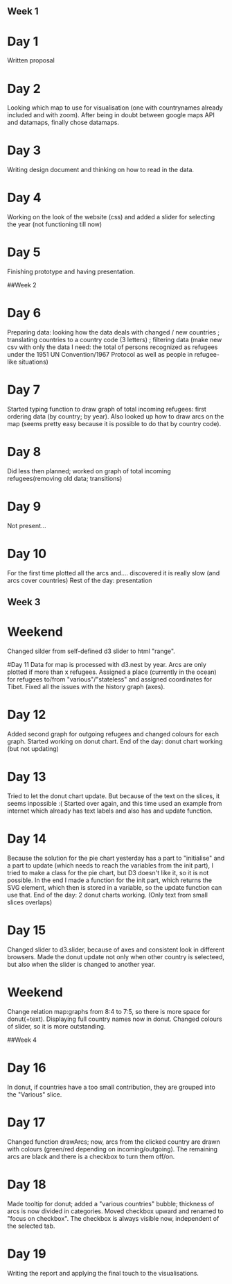 ## Week 1
# Day 1
Written proposal

# Day 2
Looking which map to use for visualisation (one with countrynames already included and with zoom). After being in doubt between google maps API and datamaps, finally chose datamaps.

# Day 3
Writing design document and thinking on how to read in the data.

# Day 4
Working on the look of the website (css) and added a slider for selecting the year (not functioning till now)

# Day 5
Finishing prototype and having presentation.

##Week 2
# Day 6
Preparing data: looking how the data deals with changed / new countries ; translating countries to a country code (3 letters) ; filtering data (make new csv with only the data I need: the total of persons recognized as refugees under the 1951 UN Convention/1967 Protocol as well as people in refugee-like situations)

# Day 7
Started typing function to draw graph of total incoming refugees: first ordering data (by country; by year).
Also looked up how to draw arcs on the map (seems pretty easy because it is possible to do that by country code).

# Day 8
Did less then planned; worked on graph of total incoming refugees(removing old data; transitions)

# Day 9
Not present...

# Day 10
For the first time plotted all the arcs and.... discovered it is really slow (and arcs cover countries) Rest of the day: presentation

## Week 3
# Weekend
Changed silder from self-defined d3 slider to html "range".

#Day 11
Data for map is processed with d3.nest by year. Arcs are only plotted if more than x refugees. Assigned a place (currently in the ocean) for refugees to/from "various"/"stateless" and assigned coordinates for Tibet.  Fixed all the issues with the history graph (axes).

# Day 12
Added second graph for outgoing refugees and changed colours for each graph.
Started working on donut chart. End of the day: donut chart working (but not updating)

# Day 13
Tried to let the donut chart update. But because of the text on the slices, it seems inpossible :(
Started over again, and this time used an example from internet which already has text labels and also has and update function.

# Day 14
Because the solution for the pie chart yesterday has a part to "initialise" and a part to update (which needs to reach the variables from the init part), I tried to make a class for the pie chart, but D3 doesn't like it, so it is not possible.
In the end I made a function for the init part, which returns the SVG element, which then is stored in a variable, so the update function can use that. End of the day: 2 donut charts working. (Only text from small slices overlaps)

# Day 15
Changed slider to d3.slider, because of axes and consistent look in different browsers.
Made the donut update not only when other country is selecteed, but also when the slider is changed to another year.

# Weekend
Change relation map:graphs from 8:4 to 7:5, so there is more space for donut(+text). Displaying full country names now in donut. Changed colours of slider, so it is more outstanding.

##Week 4

# Day 16
In donut, if countries have a too small contribution, they are grouped into the "Various" slice.

# Day 17
Changed function drawArcs; now, arcs from the clicked country are drawn with colours (green/red depending on incoming/outgoing). The remaining arcs are black and there is a checkbox to turn them off/on.

# Day 18
Made tooltip for donut; added a "various countries" bubble; thickness of arcs is now divided in categories.
Moved checkbox upward and renamed to "focus on checkbox". The checkbox is always visible now, independent of the selected tab.

# Day 19
Writing the report and applying the final touch to the visualisations.
